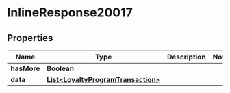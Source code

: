 

# InlineResponse20017

## Properties

Name | Type | Description | Notes
------------ | ------------- | ------------- | -------------
**hasMore** | **Boolean** |  | 
**data** | [**List&lt;LoyaltyProgramTransaction&gt;**](LoyaltyProgramTransaction.md) |  | 



